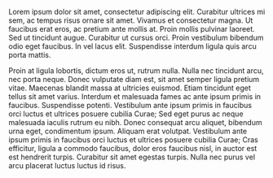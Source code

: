Lorem ipsum dolor sit amet, consectetur adipiscing elit. Curabitur ultrices mi sem, ac tempus risus ornare sit amet. Vivamus et consectetur magna. Ut faucibus erat eros, ac pretium ante mollis at. Proin mollis pulvinar laoreet. Sed ut tincidunt augue. Curabitur ut cursus orci. Proin vestibulum bibendum odio eget faucibus. In vel lacus elit. Suspendisse interdum ligula quis arcu porta mattis.

Proin at ligula lobortis, dictum eros ut, rutrum nulla. Nulla nec tincidunt arcu, nec porta neque. Donec vulputate diam est, sit amet semper ligula pretium vitae. Maecenas blandit massa at ultricies euismod. Etiam tincidunt eget tellus sit amet varius. Interdum et malesuada fames ac ante ipsum primis in faucibus. Suspendisse potenti. Vestibulum ante ipsum primis in faucibus orci luctus et ultrices posuere cubilia Curae; Sed eget purus ac neque malesuada iaculis rutrum eu nibh. Donec consequat arcu aliquet, bibendum urna eget, condimentum ipsum. Aliquam erat volutpat. Vestibulum ante ipsum primis in faucibus orci luctus et ultrices posuere cubilia Curae; Cras efficitur, ligula a commodo faucibus, dolor eros faucibus nisl, in auctor est est hendrerit turpis. Curabitur sit amet egestas turpis. Nulla nec purus vel arcu placerat luctus luctus id risus.
